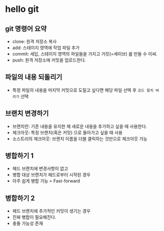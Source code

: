 # hello git 

## git 명령어 요약 

- clone: 원격 저장소 복사 
- add: 스테이지 영역에 작업 파일 추가 
- commit: 세입, 스테이지 영역의 파일들을 가지고 거킷(=세이브) 를 만들 수 이싸.
- push: 원격 저장소에 커밋을 업로드한다. 

 
## 파일의 내용 되돌리기 

- 특정 파일의 내용을 마지막 커밋으로 도릴고 싶다면 해당 파일 선택 후 `코드 뭉치 버리기` 선택 
 
## 브랜치 변경하기 

- 브랜치란: 기존 내용을 유지한 체 새로운 내용을 추가하고 싶을 때 사용한다. 
- 체크아웃: 특정 브랜치(혹은 커밋) 으로 돌아가고 싶을 때 사용 
- 소스트리의 체크아웃: 브랜치 이름을 더블 클릭하는 것만으로 체크아웃 가능 
 

 ## 병합하기 1 

 - 헤드 브랜치에 변경사항이 없고
 - 병합 대상 브랜치가 헤드로부터 시작된 경우
 - 아주 쉽게 병합 가능 = Fast-forward 

## 병합하기 2 
- 헤드 브랜치에 추가적인 커밋이 생기는 경우 
- 진짜 병합이 필요해진다. 
- 충돌 가능성 존재 